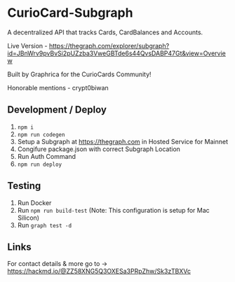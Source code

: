 # CurioCard-Subgraph

A decentralized API that tracks Cards, CardBalances and Accounts.

Live Version - https://thegraph.com/explorer/subgraph?id=JBnWrv9pvBvSi2pUZzba3VweGBTde6s44QvsDABP47Gt&view=Overview

Built by Graphrica for the CurioCards Community!

Honorable mentions - crypt0biwan

## Development / Deploy

1. ``npm i``
2. ``npm run codegen``
3. Setup a Subgraph at https://thegraph.com in Hosted Service for Mainnet
4. Congifure package.json with correct Subgraph Location
5. Run Auth Command
6. ``npm run deploy``

## Testing

1. Run Docker
2. Run ``npm run build-test`` (Note: This configuration is setup for Mac Silicon)
3. Run ``graph test -d``

## Links

For contact details & more go to -> https://hackmd.io/@ZZ58XNG5Q3OXESa3PRpZhw/Sk3zTBXVc